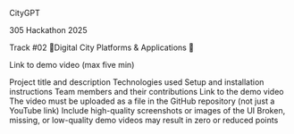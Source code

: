 CityGPT

305 Hackathon 2025

Track #02 📱Digital City Platforms & Applications 📱

Link to demo video (max five min)

Project title and description
Technologies used
Setup and installation instructions
Team members and their contributions
Link to the demo video
The video must be uploaded as a file in the GitHub repository (not just a YouTube link)
Include high-quality screenshots or images of the UI
Broken, missing, or low-quality demo videos may result in zero or reduced points
